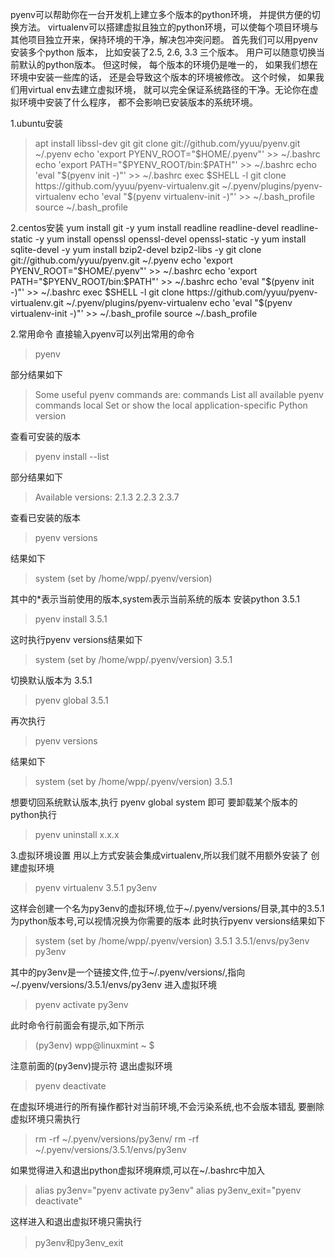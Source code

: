 pyenv可以帮助你在一台开发机上建立多个版本的python环境， 并提供方便的切换方法。
virtualenv可以搭建虚拟且独立的python环境，可以使每个项目环境与其他项目独立开来，保持环境的干净，解决包冲突问题。
首先我们可以用pyenv 安装多个python 版本， 比如安装了2.5, 2.6, 3.3 三个版本。 用户可以随意切换当前默认的python版本。 但这时候， 每个版本的环境仍是唯一的， 如果我们想在环境中安装一些库的话， 还是会导致这个版本的环境被修改。 这个时候， 如果我们用virtual env去建立虚拟环境， 就可以完全保证系统路径的干净。无论你在虚拟环境中安装了什么程序， 都不会影响已安装版本的系统环境。 

1.ubuntu安装
>apt install libssl-dev git
git clone git://github.com/yyuu/pyenv.git ~/.pyenv
echo 'export PYENV_ROOT="$HOME/.pyenv"' >> ~/.bashrc
echo 'export PATH="$PYENV_ROOT/bin:$PATH"' >> ~/.bashrc
echo 'eval "$(pyenv init -)"' >> ~/.bashrc
exec $SHELL -l
git clone https://github.com/yyuu/pyenv-virtualenv.git ~/.pyenv/plugins/pyenv-virtualenv  
echo 'eval "$(pyenv virtualenv-init -)"' >> ~/.bash_profile
source ~/.bash_profile

2.centos安装
yum install git -y
yum install readline readline-devel readline-static -y
yum install openssl openssl-devel openssl-static -y
yum install sqlite-devel -y
yum install bzip2-devel bzip2-libs -y
git clone git://github.com/yyuu/pyenv.git ~/.pyenv
echo 'export PYENV_ROOT="$HOME/.pyenv"' >> ~/.bashrc
echo 'export PATH="$PYENV_ROOT/bin:$PATH"' >> ~/.bashrc
echo 'eval "$(pyenv init -)"' >> ~/.bashrc
exec $SHELL -l
git clone https://github.com/yyuu/pyenv-virtualenv.git ~/.pyenv/plugins/pyenv-virtualenv  
echo 'eval "$(pyenv virtualenv-init -)"' >> ~/.bash_profile
source ~/.bash_profile

2.常用命令
直接输入pyenv可以列出常用的命令
>pyenv

部分结果如下
>Some useful pyenv commands are:
commands    List all available pyenv commands
local    Set or show the local application-specific Python version

查看可安装的版本
>pyenv install --list

部分结果如下
>Available versions:
2.1.3
2.2.3
2.3.7

查看已安装的版本
>pyenv versions

结果如下
>system (set by /home/wpp/.pyenv/version)

其中的*表示当前使用的版本,system表示当前系统的版本
安装python 3.5.1
>pyenv install 3.5.1

这时执行pyenv versions结果如下
>system (set by /home/wpp/.pyenv/version)
3.5.1

切换默认版本为 3.5.1
>pyenv global 3.5.1

再次执行
>pyenv versions

结果如下
>system (set by /home/wpp/.pyenv/version)
3.5.1
 
想要切回系统默认版本,执行  pyenv global system  即可
要卸载某个版本的python执行
>pyenv uninstall x.x.x
 
3.虚拟环境设置
用以上方式安装会集成virtualenv,所以我们就不用额外安装了
创建虚拟环境
>pyenv virtualenv 3.5.1 py3env
    
这样会创建一个名为py3env的虚拟环境,位于~/.pyenv/versions/目录,其中的3.5.1为python版本号,可以视情况换为你需要的版本
此时执行pyenv versions结果如下
>system (set by /home/wpp/.pyenv/version)
3.5.1
3.5.1/envs/py3env
py3env

其中的py3env是一个链接文件,位于~/.pyenv/versions/,指向~/.pyenv/versions/3.5.1/envs/py3env
进入虚拟环境
>pyenv activate py3env

此时命令行前面会有提示,如下所示
>(py3env) wpp@linuxmint ~ $

注意前面的(py3env)提示符
退出虚拟环境
>pyenv deactivate

在虚拟环境进行的所有操作都针对当前环境,不会污染系统,也不会版本错乱
要删除虚拟环境只需执行
>rm -rf ~/.pyenv/versions/py3env/
rm -rf ~/.pyenv/versions/3.5.1/envs/py3env

如果觉得进入和退出python虚拟环境麻烦,可以在~/.bashrc中加入
>alias py3env="pyenv activate py3env"
alias py3env_exit="pyenv deactivate"

这样进入和退出虚拟环境只需执行
>py3env和py3env_exit